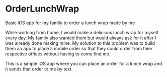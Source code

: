 # OrderLunchWrap
Basic iOS app for my family to order a lunch wrap made by me

While working from home, I would make a delicious lunch wrap for myself every day.
My family also wanted them but would always ask for it after I was already done making mine.
My solution to this problem was to build them an app to place a mobile order so that they could order from thier respective offices without having to come find me.

This is a simple iOS app where you can place an order for a lunch wrap and it sends that order to me by text.

